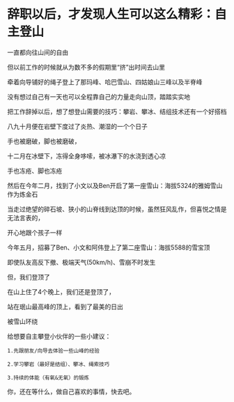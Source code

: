 # 辞职以后，才发现人生可以这么精彩：自主登山

一直都向往山间的自由

但以前工作的时候就从为数不多的假期里“挤”出时间去山里

牵着向导铺好的绳子登上了那玛峰、哈巴雪山、四姑娘山三峰以及半脊峰

没有想过自己有一天也可以全程靠自己的力量走向山顶，踏踏实实地

把工作辞掉以后，想了想登山需要的技巧：攀岩、攀冰、结组技术还有一个好搭档

八九十月便在岩壁下度过了炎热、潮湿的一个个日子

手也被磨破，脚也被磨破，

十二月在冰壁下，冻得全身哆嗦，被冰瀑下的水浇到透心凉

手也冻疮、脚也冻疮

然后在今年二月，找到了小文以及Ben开启了第一座雪山：海拔5324的雅姆雪山作为炼金石

当走过绝望的碎石坡、狭小的山脊线到达顶的时候，虽然狂风乱作，但喜悦之情是无法言表的，

开心地跟个孩子一样

今年五月，招募了Ben、小文和阿伟登上了第二座雪山：海拔5588的雪宝顶

即使队友高反下撤、极端天气(50km/h)、雪崩不时发生

但，我们登顶了

在山上住了4个晚上，我们还是登顶了，

站在珉山最高峰的顶上，看到了最美的日出

被雪山环绕

给想要自主攀登小伙伴的一些小建议：

    1.先跟朋友/向导去体验一些山峰的经验

    2.学习攀岩（最好是结组）、攀冰、绳索技巧

    3.持续的体能（有氧&无氧）的锻炼

你，还在等什么，做自己喜欢的事情，快去吧。
